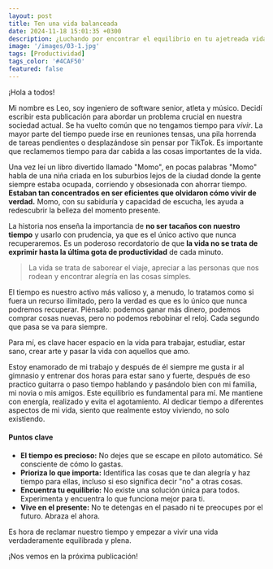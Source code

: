 ```yaml
---
layout: post
title: Ten una vida balanceada
date: 2024-11-18 15:01:35 +0300
description: ¿Luchando por encontrar el equilibrio en tu ajetreada vida? Esta entrada del blog explora la importancia de priorizar el tiempo para lo que realmente importa. Aprende a reclamar tu horario y a vivir una vida más plena.
image: '/images/03-1.jpg'
tags: [Productividad]
tags_color: '#4CAF50'
featured: false
---
```

 ¡Hola a todos!

Mi nombre es Leo, soy ingeniero de software senior, atleta y músico. Decidí escribir esta publicación para abordar un problema crucial en nuestra sociedad actual. Se ha vuelto común que no tengamos tiempo para *vivir*. La mayor parte del tiempo puede irse en reuniones tensas, una pila horrenda de tareas pendientes o desplazándose sin pensar por TikTok. Es importante que reclamemos tiempo para dar cabida a las cosas importantes de la vida.

Una vez leí un libro divertido llamado "Momo", en pocas palabras "Momo" habla de una niña criada en los suburbios lejos de la ciudad donde la gente siempre estaba ocupada, corriendo y obsesionada con ahorrar tiempo. **Estaban tan concentrados en ser eficientes que olvidaron cómo vivir de verdad.** Momo, con su sabiduría y capacidad de escucha, les ayuda a redescubrir la belleza del momento presente.

La historia nos enseña la importancia de **no ser tacaños con nuestro tiempo** y usarlo con prudencia, ya que es el único activo que nunca recuperaremos. Es un poderoso recordatorio de que **la vida no se trata de exprimir hasta la última gota de productividad** de cada minuto.

> La vida se trata de saborear el viaje, apreciar a las personas que nos rodean y encontrar alegría en las cosas simples.

El tiempo es nuestro activo más valioso y, a menudo, lo tratamos como si fuera un recurso ilimitado, pero la verdad es que es lo único que nunca podremos recuperar. Piénsalo: podemos ganar más dinero, podemos comprar cosas nuevas, pero no podemos rebobinar el reloj. Cada segundo que pasa se va para siempre.

Para mí, es clave hacer espacio en la vida para trabajar, estudiar, estar sano, crear arte y pasar la vida con aquellos que amo.

Estoy enamorado de mi trabajo y después de él siempre me gusta ir al gimnasio y entrenar dos horas para estar sano y fuerte, después de eso practico guitarra o paso tiempo hablando y pasándolo bien con mi familia, mi novia o mis amigos. Este equilibrio es fundamental para mí. Me mantiene con energía, realizado y evita el agotamiento. Al dedicar tiempo a diferentes aspectos de mi vida, siento que realmente estoy viviendo, no solo existiendo.

#### Puntos clave

- **El tiempo es precioso:** No dejes que se escape en piloto automático. Sé consciente de cómo lo gastas.
- **Prioriza lo que importa:** Identifica las cosas que te dan alegría y haz tiempo para ellas, incluso si eso significa decir "no" a otras cosas.
- **Encuentra tu equilibrio:** No existe una solución única para todos. Experimenta y encuentra lo que funciona mejor para ti.
- **Vive en el presente:** No te detengas en el pasado ni te preocupes por el futuro. Abraza el ahora.

Es hora de reclamar nuestro tiempo y empezar a vivir una vida verdaderamente equilibrada y plena.

¡Nos vemos en la próxima publicación!